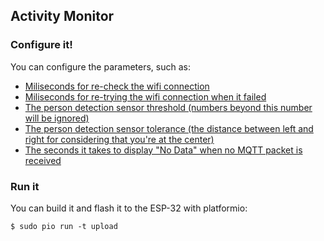 ## Activity Monitor

### Configure it!
You can configure the parameters, such as:

  - [Miliseconds for re-check the wifi connection](hardware/wifi.h)
  - [Miliseconds for re-trying the wifi connection when it failed](hardware/wifi.h)
  - [The person detection sensor threshold (numbers beyond this number will be ignored)](integrations/presence.h)
  - [The person detection sensor tolerance (the distance between left and right for considering that you're at the center)](integrations/presence.h)
  - [The seconds it takes to display "No Data" when no MQTT packet is received](timeout.h)

### Run it
You can build it and flash it to the ESP-32 with platformio:

```
$ sudo pio run -t upload
```
